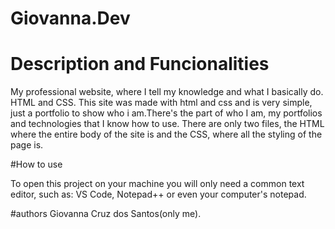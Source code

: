 # Giovanna.Dev

<h1>Description and Funcionalities</h1>

My professional website, where I tell my knowledge and what I basically do. HTML and CSS.
This site was made with html and css and is very simple, just a portfolio to show who i am.There's the part of who I am, my portfolios and technologies that I know how to use.
There are only two files, the HTML where the entire body of the site is and the CSS, where all the styling of the page is.

#How to use

To open this project on your machine you will only need a common text editor, such as: VS Code, Notepad++ or even your computer's notepad.

#authors
Giovanna Cruz dos Santos(only me).
